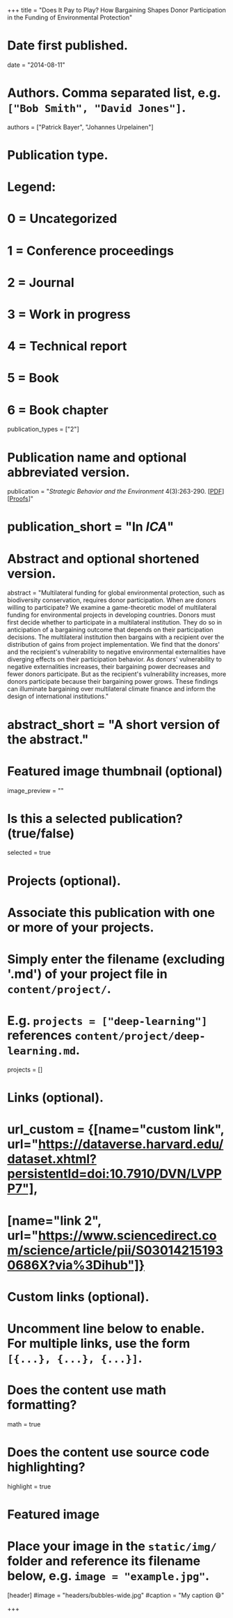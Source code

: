 +++
title = "Does It Pay to Play? How Bargaining Shapes Donor Participation in the Funding of Environmental Protection"

# Date first published.
date = "2014-08-11"

# Authors. Comma separated list, e.g. `["Bob Smith", "David Jones"]`.
authors = ["Patrick Bayer", "Johannes Urpelainen"]

# Publication type.
# Legend:
# 0 = Uncategorized
# 1 = Conference proceedings
# 2 = Journal
# 3 = Work in progress
# 4 = Technical report
# 5 = Book
# 6 = Book chapter
publication_types = ["2"]

# Publication name and optional abbreviated version.
publication = "*Strategic Behavior and the Environment* 4(3):263-290. [[PDF](https://nowpublishers.com/article/Details/SBE-0046)] [[Proofs](https://www.dropbox.com/s/dnowevccda40mll/BayerUrpelainen2014_SBE_Appendix.pdf?dl=0)]"
# publication_short = "In *ICA*"

# Abstract and optional shortened version.
abstract = "Multilateral funding for global environmental protection, such as biodiversity conservation, requires donor participation. When are donors willing to participate? We examine a game-theoretic model of multilateral funding for environmental projects in developing countries. Donors must first decide whether to participate in a multilateral institution. They do so in anticipation of a bargaining outcome that depends on their participation decisions. The multilateral institution then bargains with a recipient over the distribution of gains from project implementation. We find that the donors' and the recipient's vulnerability to negative environmental externalities have diverging effects on their participation behavior. As donors' vulnerability to negative externalities increases, their bargaining power decreases and fewer donors participate. But as the recipient's vulnerability increases, more donors participate because their bargaining power grows. These findings can illuminate bargaining over multilateral climate finance and inform the design of international institutions."
# abstract_short = "A short version of the abstract."

# Featured image thumbnail (optional)
image_preview = ""

# Is this a selected publication? (true/false)
selected = true

# Projects (optional).
#   Associate this publication with one or more of your projects.
#   Simply enter the filename (excluding '.md') of your project file in `content/project/`.
#   E.g. `projects = ["deep-learning"]` references `content/project/deep-learning.md`.
projects = []

# Links (optional).
# url_custom = {[name="custom link", url="https://dataverse.harvard.edu/dataset.xhtml?persistentId=doi:10.7910/DVN/LVPPP7"],
#             [name="link 2", url="https://www.sciencedirect.com/science/article/pii/S030142151930686X?via%3Dihub"]}


# Custom links (optional).
#   Uncomment line below to enable. For multiple links, use the form `[{...}, {...}, {...}]`.
 


# Does the content use math formatting?
math = true

# Does the content use source code highlighting?
highlight = true

# Featured image
# Place your image in the `static/img/` folder and reference its filename below, e.g. `image = "example.jpg"`.
[header]
#image = "headers/bubbles-wide.jpg"
#caption = "My caption 😄"

+++
